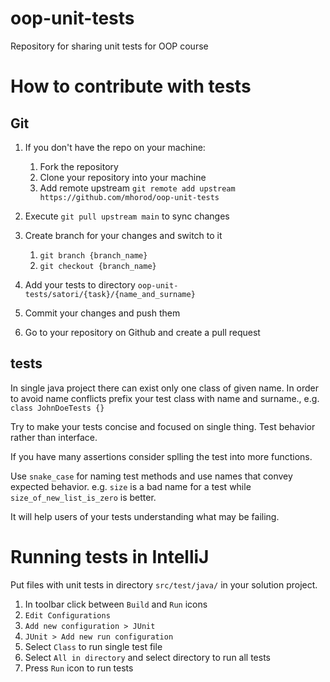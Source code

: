 # oop-unit-tests
Repository for sharing unit tests for OOP course

# How to contribute with tests

## Git

1. If you don't have the repo on your machine:
    1. Fork the repository
    2. Clone your repository into your machine
    3. Add remote upstream `git remote add upstream https://github.com/mhorod/oop-unit-tests`

2. Execute `git pull upstream main` to sync changes
3. Create branch for your changes and switch to it
    1. `git branch {branch_name}`
    2. `git checkout {branch_name}`

4. Add your tests to directory `oop-unit-tests/satori/{task}/{name_and_surname}`
5. Commit your changes and push them
6. Go to your repository on Github and create a pull request

## tests
In single java project there can exist only one class of given name. In order to avoid name conflicts prefix your test class with name and surname., e.g. `class JohnDoeTests {}`

Try to make your tests concise and focused on single thing.
Test behavior rather than interface.

If you have many assertions consider splling the test into more functions.

Use `snake_case` for naming test methods and use names that convey expected behavior.
e.g. `size` is a bad name for a test while `size_of_new_list_is_zero` is better.

It will help users of your tests understanding what may be failing. 


# Running tests in IntelliJ

Put files with unit tests in directory `src/test/java/` in your solution project.

1. In toolbar click between `Build` and `Run` icons
2. `Edit Configurations`
3. `Add new configuration > JUnit`
4. `JUnit > Add new run configuration`
5. Select `Class` to run single test file
6. Select `All in directory` and select directory to run all tests
7. Press `Run` icon to run tests
